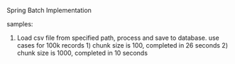 

Spring Batch Implementation

samples:

1) Load csv file from specified path, process and save to database.
    use cases for 100k records
        1) chunk size is 100, completed in 26 seconds
        2) chunk size is 1000, completed in 10 seconds
